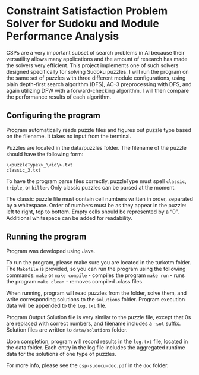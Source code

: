 # Constraint Satisfaction Problem Solver for Sudoku and Module Performance Analysis

CSPs are a very important subset of search problems in AI because their versatility allows many applications and the amount of research has made the solvers very efficient. This project implements one of such solvers designed specifically for solving Sudoku puzzles. I will run the program on the same set of puzzles with three different module configurations, using plain depth-first search algorithm (DFS), AC-3 preprocessing with DFS, and again utilizing DFW with a forward-checking algorithm. I will then compare the performance results of each algorithm.

## Configuring the program

Program automatically reads puzzle files and figures out puzzle type based on the filename. It takes no input from the terminal.

Puzzles are located in the data/puzzles folder. The filename of the puzzle should have the following form: 

`\<puzzleType\>_\<id\>.txt` <br>
`classic_3.txt`

To have the program parse files correctly, puzzleType must spell `classic`, `triple`, or `killer`. Only classic puzzles can be parsed at the moment.

The classic puzzle file must contain cell numbers written in order, separated by a whitespace. Order of numbers must be as they appear in the puzzle: left to right, top to bottom. Empty cells should be represented by a “0”.  Additional whitespace can be added for readability.

## Running the program

Program was developed using Java.

To run the program, please make sure you are located in the turkotm folder. The `Makefile` is provided, so you can run the program using the following commands:
`make` or `make compile` - compiles the program
`make run` - runs the program
`make clean` - removes compiled .class files.

When running, program will read puzzles from the folder, solve them, and write corresponding solutions to the `solutions` folder. Program execution data will be appended to the `log.txt` file.

Program Output
Solution file is very similar to the puzzle file, except that 0s are replaced with correct numbers, and filename includes a `-sol` suffix. Solution files are written to 
`data/solutions` folder.

Upon completion, program will record results in the `log.txt` file, located in the data folder. Each entry in the log file includes the aggregated runtime data for the solutions of one type of puzzles. 

For more info, please see the `csp-sudocu-doc.pdf` in the `doc` folder.
